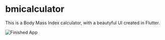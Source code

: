 # bmicalculator

This is a Body Mass Index calculator, with a beautyful UI created in Flutter.

![Finished App](https://github.com/londonappbrewery/Images/blob/master/bmi-calc-demo.gif)
